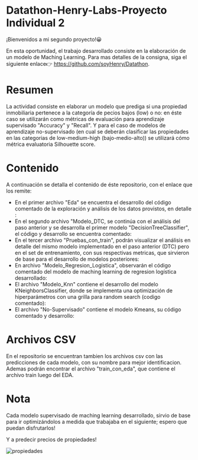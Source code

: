 # Datathon-Henry-Labs-Proyecto Individual 2 

¡Bienvenidos a mi segundo proyecto!😀

En esta oportunidad, el trabajo desarrollado consiste en la elaboración de un modelo de Maching Learning. Para mas detalles de la consigna, siga el siguiente enlace👉
https://github.com/soyHenry/Datathon.

# Resumen

La actividad consiste en elaborar un modelo que prediga  si una propiedad inmobiliaria pertenece a la  categoría de pecios bajos (low) o no: en éste caso se utilizarán como métricas de evaluación para aprendizaje supervisado "Accuracy" y "Recall". Y para el caso de modelos de aprendizaje no-supervisado (en cual se deberán clasificar las propiedades en las categorias de low-medium-high (bajo-medio-alto)) se utilizará cómo métrica evaluatoria Silhouette score.

# Contenido
  A continuación se detalla el contenido de éste repositorio, con el enlace que los remite:
  
  
  - En el primer archivo "Eda" se encuentra el desarrollo del código comentado de la exploración y análisis de los datos provistos, en detalle : 
  - En el segundo archivo "Modelo_DTC, se continúa con el análisis del paso anterior y se desarrolla el primer modelo "DecisionTreeClassifier", el código y 
    desarrollo se encuentra comentado: 
  - En el tercer archivo "Pruebas_con_train", podrán visualizar el análisis en detalle del mismo modelo implementado en el paso anterior (DTC) pero en el  set de             entrenamiento, con sus respectivas metricas, que sirvieron de base para el desarrollo de modelos posteriores: 
  - En archivo "Modelo_Regresion_Logistica", observarán el código comentado del modelo de maching learning de regresion logística desarrollado:
  - El archivo "Modelo_Knn" contiene el desarrollo del modelo KNeighborsClassifier, donde se implementa una optimización de hiperparámetros con una grilla para random       search (codigo comentado):
  - El archivo "No-Supervisado" contiene el modelo Kmeans, su código comentado y desarrollo: 


# Archivos CSV

En el repositorio se encuentran tambien los archivos csv con las predicciones de cada modelo, con su nombre para mejor identificacion. Ademas podrán encontrar el archivo "train_con_eda", que contiene el archivo train luego del EDA.

# Nota

Cada modelo supervisado de maching learning desarrollado, sirvio de base para ir optimizándolos a medida que trabajaba en el siguiente; espero que puedan disfrutarlos!


Y a predecir precios de propiedades!







![propiedades](https://user-images.githubusercontent.com/108495374/214704821-f4b02519-c025-493b-8bb9-ff9be1a31271.jpg)



